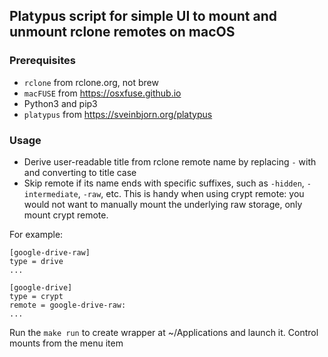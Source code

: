 ## Platypus script for simple UI to mount and unmount rclone remotes on macOS

### Prerequisites

- `rclone` from rclone.org, not brew
- `macFUSE` from https://osxfuse.github.io
- Python3 and pip3
- `platypus` from https://sveinbjorn.org/platypus

### Usage

- Derive user-readable title from rclone remote name by replacing `-` with ` ` and converting to title case
- Skip remote if its name ends with specific suffixes, such as `-hidden`, `-intermediate`, `-raw`, etc. This is handy when using crypt remote: you would not want to manually mount the underlying raw storage, only mount crypt remote.

For example: 
```
[google-drive-raw]
type = drive
...

[google-drive]
type = crypt
remote = google-drive-raw:
...
```

Run the `make run` to create wrapper at ~/Applications and launch it. 
Control mounts from the menu item

